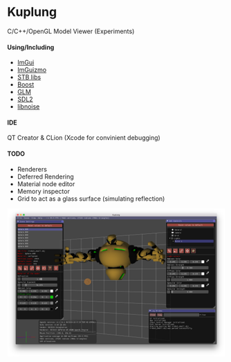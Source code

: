 # Kuplung

C/C++/OpenGL Model Viewer (Experiments)

#### Using/Including

- [ImGui](https://github.com/ocornut/imgui)
- [ImGuizmo](https://github.com/CedricGuillemet/ImGuizmo)
- [STB libs](https://github.com/nothings/stb)
- [Boost](http://www.boost.org/)
- [GLM](http://glm.g-truc.net/)
- [SDL2](https://www.libsdl.org/)
- [libnoise](http://libnoise.sourceforge.net/)

#### IDE
QT Creator & CLion (Xcode for convinient debugging)

#### TODO

- Renderers
- Deferred Rendering
- Material node editor
- Memory inspector
- Grid to act as a glass surface (simulating reflection)

![Kuplung](https://raw.githubusercontent.com/supudo/Kuplung/master/screenshots/screenshot2.png "Kuplung")
